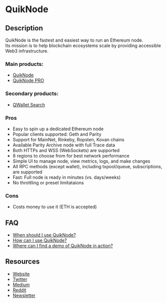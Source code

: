 # QuikNode

## Description

QuikNode is the fastest and easiest way to run an Ethereum node. <br>
Its mission is to help blockchain ecosystems scale by providing accessible Web3 infrastructure.

### Main products:

* [QuikNode](https://quiknode.io)
* [QuikNode PRO](https://quiknode.pro)

### Secondary products:

* [QWallet Search](https://qwallet.io)

### Pros

* Easy to spin up a dedicated Ethereum node
* Popular clients supported: Geth and Parity
* Support for MainNet, Rinkeby, Ropsten, Kovan chains
* Available Parity Archive node with full Trace data
* Both HTTPs and WSS (WebSockets) are supported
* 8 regions to choose from for best network performance
* Simple UI to manage node, view metrics, logs, and make changes
* All RPC methods (except wallet), including txpool/queue, subscriptions, are supported
* Fast: Full node is ready in minutes (vs. days/weeks)
* No throttling or preset limitataions

### Cons

* Costs money to use it (ETH is accepted)

## FAQ
* [When should I use QuikNode?](https://medium.com/quiknode/quiknode-your-ethereum-node-c7940db55675)
* [How can I use QuikNode?](https://medium.com/quiknode/run-your-own-ethereum-node-5c3061925e6a)
* [Where can I find a demo of QuikNode in action?](http://www.dappuniversity.com/articles/build-a-blockchain-explorer-with-quiknode)

## Resources
* [Website](https://quiknode.io) 
* [Twitter](https://twitter.com/quiknode)  
* [Medium](https://medium.com/quiknode) 
* [Reddit](https://www.reddit.com/r/quiknode)
* [Newsletter](https://www.getrevue.co/profile/quiknode)

